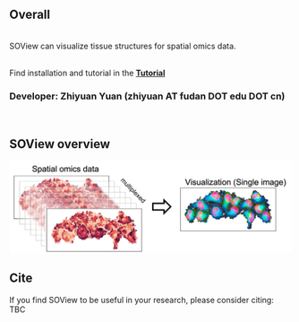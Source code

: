 ## Overall

<br>SOView can visualize tissue structures for spatial omics data.

<br>Find installation and tutorial in the [**Tutorial**](https://ms-doc.readthedocs.io/en/latest/)

### Developer: Zhiyuan Yuan (zhiyuan AT fudan DOT edu DOT cn) 
<br>


## SOView overview

![MS](Images/soview.png)


## Cite

If you find SOView to be useful in your research, please consider citing:
<br> TBC





